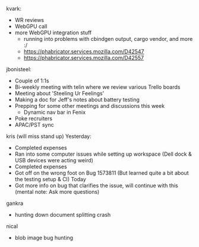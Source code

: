 kvark:
  * WR reviews
  * WebGPU call
  * more WebGPU integration stuff
    * running into problems with cbindgen output, cargo vendor, and more :/
    * https://phabricator.services.mozilla.com/D42547
    * https://phabricator.services.mozilla.com/D42557

jbonisteel:
  * Couple of 1:1s
  * Bi-weekly meeting with telin where we review various Trello boards
  * Meeting about 'Steeling Ur Feelings'
  * Making a doc for Jeff's notes about battery testing
  * Prepping for some other meetings and discussions this week
    * Dynamic nav bar in Fenix
  * Poke recruiters
  * APAC/PST sync   

kris (will miss stand up)
    Yesterday:
  * Completed expenses
  * Ran into some computer issues while setting up workspace (Dell dock & USB devices were acting weird)
  * Completed expenses
  * Got off on the wrong foot on Bug 1573811 (But learned quite a bit about the testing setup & CI)
    Today
  * Got more info on bug that clarifies the issue, will continue with this (mental note: Ask more questions)

gankra
  * hunting down document splitting crash

nical
  * blob image bug hunting
